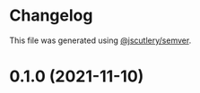 # Changelog

This file was generated using [@jscutlery/semver](https://github.com/jscutlery/semver).

# 0.1.0 (2021-11-10)
